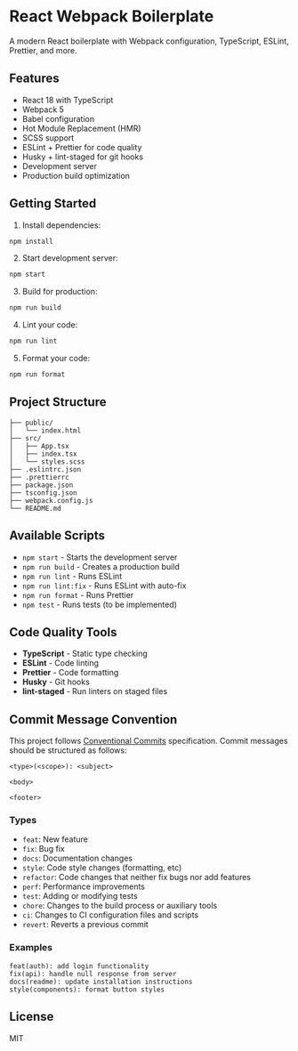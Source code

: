 # React Webpack Boilerplate

A modern React boilerplate with Webpack configuration, TypeScript, ESLint, Prettier, and more.

## Features

- React 18 with TypeScript
- Webpack 5
- Babel configuration
- Hot Module Replacement (HMR)
- SCSS support
- ESLint + Prettier for code quality
- Husky + lint-staged for git hooks
- Development server
- Production build optimization

## Getting Started

1. Install dependencies:

```bash
npm install
```

2. Start development server:

```bash
npm start
```

3. Build for production:

```bash
npm run build
```

4. Lint your code:

```bash
npm run lint
```

5. Format your code:

```bash
npm run format
```

## Project Structure

```
├── public/
│   └── index.html
├── src/
│   ├── App.tsx
│   ├── index.tsx
│   └── styles.scss
├── .eslintrc.json
├── .prettierrc
├── package.json
├── tsconfig.json
├── webpack.config.js
└── README.md
```

## Available Scripts

- `npm start` - Starts the development server
- `npm run build` - Creates a production build
- `npm run lint` - Runs ESLint
- `npm run lint:fix` - Runs ESLint with auto-fix
- `npm run format` - Runs Prettier
- `npm test` - Runs tests (to be implemented)

## Code Quality Tools

- **TypeScript** - Static type checking
- **ESLint** - Code linting
- **Prettier** - Code formatting
- **Husky** - Git hooks
- **lint-staged** - Run linters on staged files

## Commit Message Convention

This project follows [Conventional Commits](https://www.conventionalcommits.org/) specification. Commit messages should be structured as follows:

```
<type>(<scope>): <subject>

<body>

<footer>
```

### Types

- `feat`: New feature
- `fix`: Bug fix
- `docs`: Documentation changes
- `style`: Code style changes (formatting, etc)
- `refactor`: Code changes that neither fix bugs nor add features
- `perf`: Performance improvements
- `test`: Adding or modifying tests
- `chore`: Changes to the build process or auxiliary tools
- `ci`: Changes to CI configuration files and scripts
- `revert`: Reverts a previous commit

### Examples

```
feat(auth): add login functionality
fix(api): handle null response from server
docs(readme): update installation instructions
style(components): format button styles
```

## License

MIT
